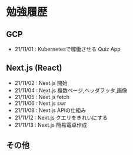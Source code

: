 # 勉強履歴

## GCP
- 21/11/01 : Kubernetesで稼働させる Quiz App

## Next.js (React)
- 21/11/02 : Next.js 開始
- 21/11/04 : Next.js 複数ページ,ヘッダフッタ,画像
- 21/11/05 : Next.js fetch
- 21/11/06 : Next.js swr
- 21/11/08 : Next.js APIの仕組み
- 21/11/12 : Next.js クエリをきれいにする
- 21/11/13 : Next.js 簡易電卓作成

## その他